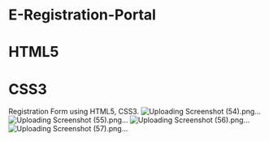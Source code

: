 # E-Registration-Portal
# HTML5
# CSS3
Registration Form using HTML5, CSS3.
![Uploading Screenshot (54).png…]()
![Uploading Screenshot (55).png…]()
![Uploading Screenshot (56).png…]()
![Uploading Screenshot (57).png…]()




